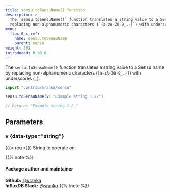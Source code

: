 ```yaml
---
title: sensu.toSensuName() function
description: >
  The `sensu.toSensuName()` function translates a string value to a Sensu name by
  replacing non-alphanumeric characters (`[a-zA-Z0-9_.-]`) with underscores (`_`).
menu:
  flux_0_x_ref:
    name: sensu.toSensuName
    parent: sensu
weight: 301
introduced: 0.90.0
---
```


The `sensu.toSensuName()` function translates a string value to a Sensu name by
replacing non-alphanumeric characters (`[a-zA-Z0-9_.-]`) with underscores (`_`).

```js
import "contrib/sranka/sensu"

sensu.toSensuName(v: "Example string 1.2?")

// Returns "Example_string_1.2_"
```

## Parameters

### v {data-type="string"}
({{< req >}})
String to operate on.

{{% note %}}
#### Package author and maintainer
**Github:** [@sranka](https://github.com/sranka)  
**InfluxDB Slack:** [@sranka](https://influxdata.com/slack)
{{% /note %}}
